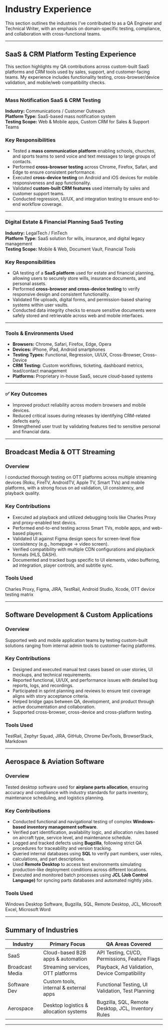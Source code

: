 # Industry Experience

This section outlines the industries I've contributed to as a QA Engineer and Technical Writer, with an emphasis on domain-specific testing, compliance, and collaboration with cross-functional teams.

---

## SaaS & CRM Platform Testing Experience

This section highlights my QA contributions across custom-built SaaS platforms and CRM tools used by sales, support, and customer-facing teams. My experience includes functionality testing, cross-browser/device validation, and mobile/web compatibility checks.

---

### Mass Notification SaaS & CRM Testing

**Industry:** Communications / Customer Outreach  
**Platform Type:** SaaS-based mass notification system  
**Testing Scope:** Web & Mobile apps, Custom CRM for Sales & Support Teams

### Key Responsibilities
- Tested a **mass communication platform** enabling schools, churches, and sports teams to send voice and text messages to large groups of contacts.
- Performed **cross-browser testing** across Chrome, Firefox, Safari, and Edge to ensure consistent performance.
- Executed **cross-device testing** on Android and iOS devices for mobile responsiveness and app functionality.
- Validated **custom-built CRM features** used internally by sales and customer support teams.
- Conducted regression, UI/UX, and integration testing to ensure end-to-end workflow coverage.

---

### Digital Estate & Financial Planning SaaS Testing

**Industry:** LegalTech / FinTech  
**Platform Type:** SaaS solution for wills, insurance, and digital legacy management  
**Testing Scope:** Mobile & Web, Document Vault, Financial Tools

### Key Responsibilities
- QA testing of a **SaaS platform** used for estate and financial planning, allowing users to securely store wills, insurance documents, and personal assets.
- Performed **cross-browser and cross-device testing** to verify responsive design and consistent functionality.
- Validated file uploads, digital forms, and permission-based sharing systems within user vaults.
- Conducted data integrity checks to ensure sensitive documents were safely stored and retrievable across web and mobile interfaces.

---

### Tools & Environments Used

- **Browsers:** Chrome, Safari, Firefox, Edge, Opera  
- **Devices:** iPhone, iPad, Android smartphones  
- **Testing Types:** Functional, Regression, UI/UX, Cross-Browser, Cross-Device  
- **CRM Testing:** Custom workflows, ticketing, dashboard metrics, lead/contact management  
- **Platforms:** Proprietary in-house SaaS, secure cloud-based systems  

---

### ✅ Key Outcomes

- Improved product reliability across modern browsers and mobile devices.
- Reduced critical issues during releases by identifying CRM-related defects early.
- Strengthened user trust by validating features tied to sensitive personal and financial data.

---

## Broadcast Media & OTT Streaming

### Overview
I conducted thorough testing on OTT platforms across multiple streaming devices (Roku, FireTV, AndroidTV, Apple TV, Smart TVs) and mobile platforms, with a strong focus on ad validation, UI consistency, and playback quality.

### Key Contributions
- Executed ad playback and utilized debugging tools like Charles Proxy and proxy-enabled test devics.
- Performed end-to-end testing across Smart TVs, mobile apps, and web-based players.
- Validated UI against Figma design specs for screen-level flow consistency (e.g., homepage → video screen).
- Verified compatibility with multiple CDN configurations and playback formats (HLS, DASH).
- Documented and tracked bugs specific to UI elements, video buffering, ad integration, player controls, and subtitle sync.

### Tools Used
Charles Proxy, Figma, JIRA, TestRail, Android Studio, Xcode, OTT device testing matrix

---

## Software Development & Custom Applications

### Overview
Supported web and mobile application teams by testing custom-built solutions ranging from internal admin tools to customer-facing platforms.

### Key Contributions
- Designed and executed manual test cases based on user stories, UI mockups, and technical requirements.
- Reported functional, UI/UX, and performance issues with detailed bug reports, logs, and recordings.
- Participated in sprint planning and reviews to ensure test coverage aligns with story acceptance criteria.
- Helped bridge gaps between QA, development, and product through active documentation and collaboration.
- Supported cross-browser, cross-device and cross-platform testing.
  
### Tools Used
TestRail, Zephyr Squad, JIRA, GitHub, Chrome DevTools, BrowserStack, Markdown

---
##  Aerospace & Aviation Software

### Overview
Tested desktop software used for **airplane parts allocation**, ensuring accuracy and compliance with industry standards for parts inventory, maintenance scheduling, and logistics planning.

### Key Contributions
- Conducted functional and navigational testing of complex **Windows-based inventory management software**.
- Verified part identification, availability logic, and allocation rules based on aircraft type, service level, and maintenance schedule.
- Logged and tracked defects using **Bugzilla**, following strict QA procedures for traceability and version tracking.
- Queried internal databases using **SQL** to verify part numbers, user roles, calculations, and part descriptions.
- Used **Remote Desktop** to access test environments simulating production-like deployment conditions across different locations.
- Executed and monitored batch processes using **JCL (Job Control Language)** for syncing parts databases and automated nightly jobs.

### Tools Used
Windows Desktop Software, Bugzilla, SQL, Remote Desktop, JCL, Microsoft Excel, Microsoft Word

---

## Summary of Industries

| Industry             | Primary Focus                              | QA Areas Covered                                      |
|----------------------|--------------------------------------------|--------------------------------------------------------|
| SaaS                 | Cloud-based B2B apps & automation          | API Testing, CI/CD, Permissions, Feature Flags         |
| Broadcast Media      | Streaming services, OTT platforms          | Playback, Ad Validation, Device Compatibility          |
| Software Dev         | Custom tools, internal & external apps     | Functional Testing, UI Validation, Test Planning       |
| Aerospace            | Desktop logistics & allocation systems     | Bugzilla, SQL, Remote Desktop, JCL, Inventory Rules    |
---
